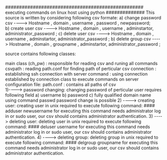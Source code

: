 ################################################## executing commands on linux host using python ##############
  This source is written by considering following csv formate:
  a) change password csv ----> Hostname , domain , username , password , newpassword;  
  b) create user csv ----> Hostname , domain , username , adminstartor, administrator_password ;
  c) delete user csv ----> Hostname , domain , username , adminstartor, administrator_password ;
  b) delete group csv ----> Hostname , domain , groupname , adminstartor, administrator_password ;
 
 source contains following classes:
  
  main class (ch_pw) : responsible for reading csv and runing all commands
			  csvpath  : 	reading path.conf for finding path of perticular csv
			  connection :  establishing ssh connection with server
			  command :  using connection established by connection class to execute commands on server
			configuration file:
			path.conf : contains all paths of csv  
1)----> password changing:
			changing password of perticular user requires following field 
				a) username
				b) password
				c) fully qualified domain name
			using command passwd password change is possible
2) ----> creating user:
			creating user in unix required to execute following command:
			####  adduser newusername
			for executing this command needs administrator log in or sudo user, our csv should contains administrator 				authentication. 
3) ----> deleting user:
			deleting user in unix required to execute following command:
			####  deluser username
			for executing this command needs administrator log in or sudo user, our csv should contains administrator 				authentication. 
4) ----> deleting group:
			deleting group in unix required to execute following command:
			####  delgroup groupname
			for executing this command needs administrator log in or sudo user, our csv should contains administrator 				authentication. 
			
